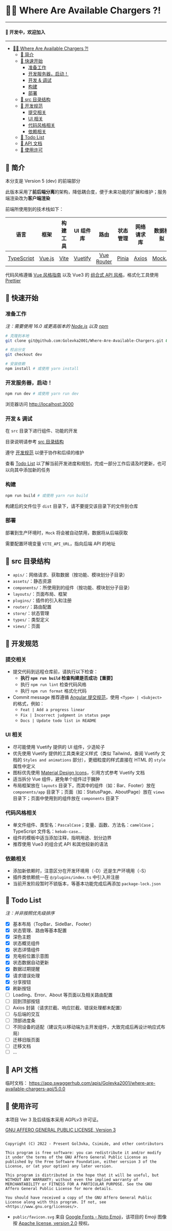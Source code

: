 # :electric_plug::rage: Where Are Available Chargers ?!

---

<h4> 📢 开发中，欢迎加入 </h4>

---

- [:electric_plug::rage: Where Are Available Chargers ?!](#electric_plugrage-where-are-available-chargers-)
  - [:page_facing_up: 简介](#page_facing_up-简介)
  - [:rocket: 快速开始](#rocket-快速开始)
    - [准备工作](#准备工作)
    - [开发服务器，启动！](#开发服务器启动)
    - [开发 & 调试](#开发--调试)
    - [构建](#构建)
    - [部署](#部署)
  - [:open_file_folder: src 目录结构](#open_file_folder-src-目录结构)
  - [:triangular_ruler: 开发规范](#triangular_ruler-开发规范)
    - [提交相关](#提交相关)
    - [UI 相关](#ui-相关)
    - [代码风格相关](#代码风格相关)
    - [依赖相关](#依赖相关)
  - [:memo: Todo List](#memo-todo-list)
  - [:book: API 文档](#book-api-文档)
  - [:scroll: 使用许可](#scroll-使用许可)

## :page_facing_up: 简介

本分支是 Version 5 (dev) 的前端部分

此版本采用了**前后端分离**的架构，降低耦合度，便于未来功能的扩展和维护；服务端渲染改为**客户端渲染**

前端所使用到的技术栈如下：

<table style="text-align: center;">
  <thead>
    <tr>
      <th>语言</th>
      <th>框架</th>
      <th>构建工具</th>
      <th>UI 组件库</th>
      <th>路由</th>
      <th>状态管理</th>
      <th>网络请求库</th>
      <th>数据模拟</th>
      <th>单元测试</th>
    </tr>

  </thead>
  <tbody>
    <tr>
      <td><a href="https://www.typescriptlang.org/">TypeScript</a></td>
      <td><a href="https://vuejs.org/">Vue.js</a></td>
      <td><a href="https://vitejs.dev/">Vite</a></td>
      <td><a href="https://vuetifyjs.com/">Vuetify</a></td>
      <td><a href="https://router.vuejs.org/">Vue Router</a></td>
      <td><a href="https://pinia.vuejs.org/">Pinia</a></td>
      <td><a href="https://axios-http.com/">Axios</a></td>
      <td><a href="http://mockjs.com/">Mock.js</a></td>
      <td><a href="https://vitest.dev/">Vitest</a></td>
    </tr>
  </tbody>
</table>

代码风格遵循 [Vue 风格指南](https://v2.cn.vuejs.org/v2/style-guide) 以及 Vue3 的 [组合式 API 风格](https://vuejs.org/guide/introduction.html#api-styles)，格式化工具使用 [Prettier](https://prettier.io/)

## :rocket: 快速开始

### 准备工作

_注：需要使用 16.0 或更高版本的 [Node.js](https://nodejs.org/) 以及 [npm](https://www.npmjs.com/)_

```bash
# 克隆到本地
git clone git@github.com:Golevka2001/Where-Are-Available-Chargers.git && cd Where-Are-Available-Chargers

# 检出分支
git checkout dev

# 安装依赖
npm install # 或使用 yarn install
```

### 开发服务器，启动！

```bash
npm run dev # 或使用 yarn run dev
```

浏览器访问 <http://localhost:3000>

### 开发 & 调试

在 `src` 目录下进行组件、功能的开发

目录说明请参考 [src 目录结构](#open_file_folder-src-目录结构)

遵守 [开发规范](#triangular_ruler-开发规范) 以便于协作和后续的维护

查看 [Todo List](#memo-todo-list) 以了解当前开发进度和规划，完成一部分工作后请及时更新，也可以向其中添加新的任务

### 构建

```bash
npm run build # 或使用 yarn run build
```

构建后的文件位于 `dist` 目录下，请不要提交该目录下的文件到仓库

### 部署

部署到生产环境时，`Mock` 将会被自动禁用，数据将从后端获取

需要配置环境变量 `VITE_API_URL`，指向后端 API 的地址

## :open_file_folder: src 目录结构

- `apis/`：网络请求、获取数据（按功能、模块划分子目录）
- `assets/`：静态资源
- `components/`：所使用到的组件（按功能、模块划分子目录）
- `layouts/`：页面布局、框架
- `plugins/`：插件的引入和注册
- `router/`：路由配置
- `store/`：状态管理
- `types/`：类型定义
- `views/`：页面

## :triangular_ruler: 开发规范

### 提交相关

- 提交代码到远程仓库前，请执行以下检查：
  - **执行 `npm run build` 检查构建是否成功【重要】**
  - 执行 `npm run lint` 检查代码风格
  - 执行 `npm run format` 格式化代码
- Commit message 推荐遵循 [Angular 提交规范](https://github.com/angular/angular.js/blob/master/DEVELOPERS.md#-git-commit-guidelines)，使用 `<Type> | <Subject>` 的格式，例如：
  - `Feat | Add a progress linear`
  - `Fix | Incorrect judgment in status page`
  - `Docs | Update todo list in README`

### UI 相关

- 尽可能使用 Vuetify 提供的 UI 组件，少造轮子
- 优先使用 Vuetify 提供的工具类来定义样式（类似 Tailwind，查阅 Vuetify 文档的 `Styles and animations` 部分），更细粒度的样式直接在 HTML 的 `style` 属性中定义
- 图标优先使用 [Material Design Icons](https://materialdesignicons.com/)，引用方式参考 Vuetify 文档
- 适当拆分 Vue 组件，避免单个组件过于臃肿
- 布局框架放在 `layouts` 目录下，而其中的组件（如：Bar、Footer）放在 `components/app` 目录下；页面（如：StatusPage、AboutPage）放在 `views` 目录下；页面中使用到的组件放在 `components` 目录下

### 代码风格相关

- 单文件组件、类型名：`PascalCase`；变量、函数、方法名：`camelCase`；TypeScript 文件名：`kebab-case`...
- 组件的模板中适当添加注释，指明用途、划分边界
- 推荐使用 Vue3 的组合式 API 和其他较新的语法

### 依赖相关

- 添加新依赖时，注意区分在开发环境用（-D）还是生产环境用（-S）
- 插件类依赖统一在 `@/plugins/index.ts` 中引入并注册
- 当前开发阶段暂时不锁版本，等基本功能完成后再添加 `package-lock.json`

## :memo: Todo List

_注：并非按照优先级排序_

- [x] 基本布局（TopBar、SideBar、Footer）
- [x] 状态管理、路由等基本配置
- [x] 深色主题
- [x] 状态概览组件
- [x] 状态详情组件
- [x] 充电桩位置示意图
- [x] 状态数据自动更新
- [x] 数据过期提醒
- [x] 请求错误处理
- [x] 分享按钮
- [x] 刷新按钮
- [ ] Loading、Error、About 等页面以及相关路由配置
- [ ] 回到顶部按钮
- [ ] Axios 封装（请求拦截、响应拦截、错误处理都未配置）
- [ ] 与后端的交互
- [ ] 顶部进度条
- [ ] 不同设备的适配（建议先以移动端为主开发组件，大致完成后再设计响应式布局）
- [ ] 迁移旧版页面
- [ ] 迁移文档
- [ ] ...

## :book: API 文档

临时文档： <https://app.swaggerhub.com/apis/Golevka2001/where-are-available-chargers-api/5.0.0>

## :scroll: 使用许可

本项目 Ver 3 及后续版本采用 AGPLv3 许可证。

[GNU AFFERO GENERAL PUBLIC LICENSE, Version 3](https://www.gnu.org/licenses/agpl-3.0.html)

```

Copyright (C) 2022 - Present Gol3vka, Csimide, and other contributors

This program is free software: you can redistribute it and/or modify it under the terms of the GNU Affero General Public License as published by the Free Software Foundation, either version 3 of the License, or (at your option) any later version.

This program is distributed in the hope that it will be useful, but WITHOUT ANY WARRANTY; without even the implied warranty of MERCHANTABILITY or FITNESS FOR A PARTICULAR PURPOSE. See the GNU Affero General Public License for more details.

You should have received a copy of the GNU Affero General Public License along with this program. If not, see <https://www.gnu.org/licenses/>.

```

- `public/favicon.svg` 来自 [Google Fonts - Noto Emoji](https://github.com/googlefonts/noto-emoji)，该项目的 Emoji 图像按 [Apache license, version 2.0](http://www.apache.org/licenses/LICENSE-2.0) 授权。

